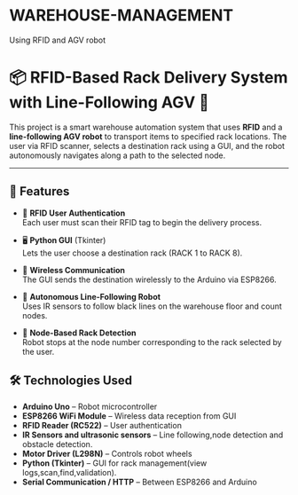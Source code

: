 # WAREHOUSE-MANAGEMENT
Using RFID and AGV robot
# 📦 RFID-Based Rack Delivery System with Line-Following AGV 🤖

This project is a smart warehouse automation system that uses **RFID** and a **line-following AGV robot** to transport items to specified rack locations. The user via RFID scanner, selects a destination rack using a GUI, and the robot autonomously navigates along a path to the selected node.

---

## 🚀 Features

- 🔐 **RFID User Authentication**  
  Each user must scan their RFID tag to begin the delivery process.

- 🖥️ **Python GUI** (Tkinter)  
  Lets the user choose a destination rack (RACK 1 to RACK 8).

- 📡 **Wireless Communication**  
  The GUI sends the destination wirelessly to the Arduino via ESP8266.

- 🧭 **Autonomous Line-Following Robot**  
  Uses IR sensors to follow black lines on the warehouse floor and count nodes.

- 🛑 **Node-Based Rack Detection**  
  Robot stops at the node number corresponding to the rack selected by the user.


## 🛠️ Technologies Used

- **Arduino Uno** – Robot microcontroller  
- **ESP8266 WiFi Module** – Wireless data reception from GUI  
- **RFID Reader (RC522)** – User authentication  
- **IR Sensors and ultrasonic sensors** – Line following,node detection and obstacle detection. 
- **Motor Driver (L298N)** – Controls robot wheels  
- **Python (Tkinter)** – GUI for rack management(view logs,scan,find,validation).
- **Serial Communication / HTTP** – Between ESP8266 and Arduino



